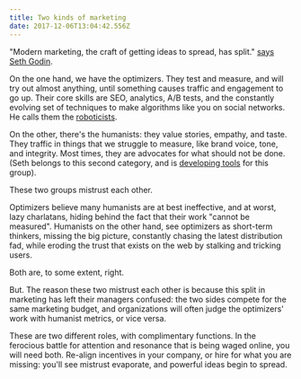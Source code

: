 ```yaml
---
title: Two kinds of marketing
date: 2017-12-06T13:04:42.556Z
---
```

"Modern marketing, the craft of getting ideas to spread, has split." [says Seth Godin](http://sethgodin.typepad.com/seths_blog/2017/05/please-understand.html). 

<!--more-->

On the one hand, we have the optimizers. They test and measure, and will try out almost anything, until something causes traffic and engagement to go up. Their core skills are SEO, analytics, A/B tests, and the constantly evolving set of techniques to make algorithms like you on social networks. He calls them the [roboticists](http://sethgodin.typepad.com/seths_blog/2017/05/please-understand.html).

On the other, there's the humanists: they value stories, empathy, and taste. They traffic in things that we struggle to measure, like brand voice, tone, and integrity. Most times, they are advocates for what should not be done. (Seth belongs to this second category, and is [developing tools](https://themarketingseminar.com/) for this group). 

These two groups mistrust each other. 

Optimizers believe many humanists are at best ineffective, and at worst, lazy charlatans, hiding behind the fact that their work "cannot be measured". Humanists on the other hand, see optimizers as short-term thinkers, missing the big picture, constantly chasing the latest distribution fad, while eroding the trust that exists on the web by stalking and tricking users. 

Both are, to some extent, right. 

But. The reason these two mistrust each other is because this split in marketing has left their managers confused: the two sides compete for the same marketing budget, and organizations will often judge the optimizers' work with humanist metrics, or vice versa. 

These are two different roles, with complimentary functions. In the ferocious battle for attention and resonance that is being waged online, you will need both. Re-align incentives in your company, or hire for what you are missing: you'll see mistrust evaporate, and powerful ideas begin to spread.


